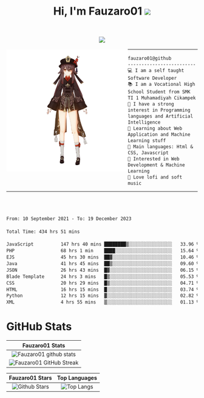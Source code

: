 <h1 align="center">
Hi, I'm Fauzaro01
  <img src="https://media.giphy.com/media/hvRJCLFzcasrR4ia7z/giphy.gif" width="30"></h1>
<br/>

<p align="center">
  <a href="https://github.com/DenverCoder1/readme-typing-svg"><img src="https://readme-typing-svg.herokuapp.com?lines=zZz;Full+Stack+Web+Developer;Student;Software%20Develover;Always%20learning%20new%20things&center=true&width=380&height=45"></a>
</p>

<img align="left" src="/assets/icon2.png" alt="Zeen" width="320" height="320" />
<hr>

```
fauzaro01@github
-------------------------
💻 I am a self taught Software Developer
📚 I am a Vocational High School Student from SMK TI 1 Muhamadiyah Cikampek
📝 I have a strong interest in Programming languages and Artificial Intelligence
🌱 Learning about Web Application and Machine Learning stuff
🌟 Main languages: Html & CSS, Javascript
🚩 Interested in Web Development & Machine Learning
🎵 Love lofi and soft music
```

<hr>
<br>
<br>
<div align="left">
<!--START_SECTION:waka-->

```txt
From: 10 September 2021 - To: 19 December 2023

Total Time: 434 hrs 51 mins

JavaScript          147 hrs 40 mins ████████▒░░░░░░░░░░░░░░░░   33.96 %
PHP                 68 hrs 1 min    ████░░░░░░░░░░░░░░░░░░░░░   15.64 %
EJS                 45 hrs 30 mins  ██▓░░░░░░░░░░░░░░░░░░░░░░   10.46 %
Java                41 hrs 45 mins  ██▒░░░░░░░░░░░░░░░░░░░░░░   09.60 %
JSON                26 hrs 43 mins  █▓░░░░░░░░░░░░░░░░░░░░░░░   06.15 %
Blade Template      24 hrs 3 mins   █▒░░░░░░░░░░░░░░░░░░░░░░░   05.53 %
CSS                 20 hrs 29 mins  █▒░░░░░░░░░░░░░░░░░░░░░░░   04.71 %
HTML                16 hrs 15 mins  █░░░░░░░░░░░░░░░░░░░░░░░░   03.74 %
Python              12 hrs 15 mins  ▓░░░░░░░░░░░░░░░░░░░░░░░░   02.82 %
XML                 4 hrs 55 mins   ▒░░░░░░░░░░░░░░░░░░░░░░░░   01.13 %
```

<!--END_SECTION:waka-->
</div>

# GitHub Stats

|                                                            Fauzaro01 Stats                                                            |
| :--------------------------------------------------------------------------------------------------------------------------------------------: |
|        ![Fauzaro01 github stats](https://github-readme-stats.vercel.app/api?username=Fauzaro01&show_icons=true&theme=algolia)        |
|              ![Fauzaro01 GitHub Streak](https://github-readme-streak-stats.herokuapp.com/?user=Fauzaro01&theme=algolia)              |

|                                                                                              Fauzaro01 Stars                                                                                              |                                                           Top Languages                                                           |
| :----------------------------------------------------------------------------------------------------------------------------------------------------------------------------------------------------------------: | :-------------------------------------------------------------------------------------------------------------------------------: |
| ![Github Stars](https://github-readme-stats.vercel.app/api?username=Fauzaro01&show_icons=true&locale=en&count_private=true&hide_rank=true&custom_title=My%20GitHub%20Stats&disable_animations=true&theme=algolia) | ![Top Langs](https://github-readme-stats.vercel.app/api/top-langs/?username=Fauzaro01&langs_count=8&theme=algolia&layout=compact) |

